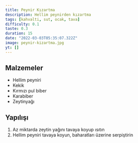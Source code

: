 ```yaml
---
title: Peynir Kızartma
description: Hellim peynirden kızartma
tags: [kahvalti, sut, ocak, tava]
difficulty: 0.1
taste: 0.3
duration: 15
date: "2022-03-03T05:35:07.322Z"
image: peynir-kizartma.jpg
yt: []
---
```


## Malzemeler

- Hellim peyniri
- Kekik
- Kırmızı pul biber
- Karabiber
- Zeytinyağı

## Yapılışı

1. Az miktarda zeytin yağını tavaya koyup ısıtın
2. Hellim peyniri tavaya koyun, baharatları üzerine serpiştirin
